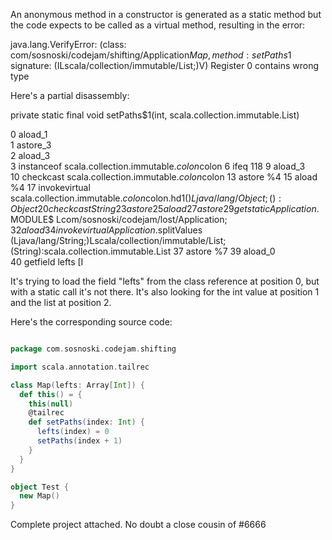 An anonymous method in a constructor is generated as a static method but the code expects to be called as a virtual method, resulting in the error:

java.lang.VerifyError: (class: com/sosnoski/codejam/shifting/Application$Map, method: setPaths$1 signature: (ILscala/collection/immutable/List;)V) Register 0 contains wrong type

Here's a partial disassembly:

private static final void setPaths$1(int, scala.collection.immutable.List)

0    aload_1    
1    astore_3    
2    aload_3    
3    instanceof    scala.collection.immutable.$colon$colon
6    ifeq    118
9    aload_3    
10    checkcast    scala.collection.immutable.$colon$colon
13    astore    %4
15    aload    %4
17    invokevirtual    scala.collection.immutable.$colon$colon.hd$1 ()Ljava/lang/Object;():Object
20    checkcast    String
23    astore    %5
25    aload    %5
27    astore    %6
29    getstatic    Application$.MODULE$ Lcom/sosnoski/codejam/lost/Application$;
32    aload    %6
34    invokevirtual    Application$.splitValues (Ljava/lang/String;)Lscala/collection/immutable/List;(String):scala.collection.immutable.List
37    astore    %7
39    aload_0    
40    getfield    lefts [I

It's trying to load the field "lefts" from the class reference at position 0, but with a static call it's not there. It's also looking for the int value at position 1 and the list at position 2.﻿

Here's the corresponding source code:

```scala

package com.sosnoski.codejam.shifting

import scala.annotation.tailrec

class Map(lefts: Array[Int]) {
  def this() = {
    this(null)
    @tailrec
    def setPaths(index: Int) {
      lefts(index) = 0
      setPaths(index + 1)
    }
  }
}

object Test {
  new Map()
}
```

Complete project attached.
No doubt a close cousin of #6666
